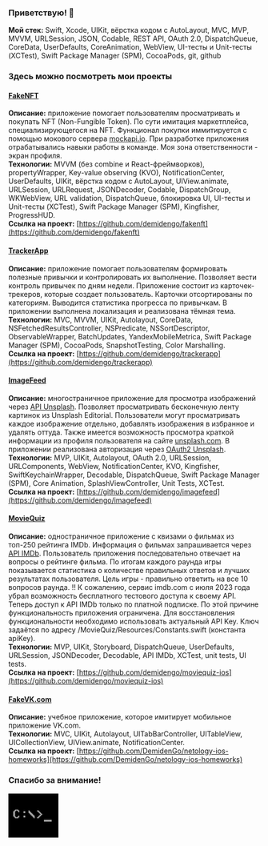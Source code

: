 ### Приветствую! 👋

**Мой стек:** Swift, Xcode, UIKit, вёрстка кодом с AutoLayout, MVC, MVP, MVVM, URLSession, JSON, Codable, REST API, OAuth 2.0, DispatchQueue, CoreData, UserDefaults, CoreAnimation, WebView, UI-тесты и Unit-тесты (XCTest), Swift Package Manager (SPM), CocoaPods, git, github

### Здесь можно посмотреть мои проекты

#### [FakeNFT](https://github.com/demidengo/fakenft)

**Описание:** приложение помогает пользователям просматривать и покупать NFT (Non-Fungible Token). По сути имитация маркетплейса, специализирующегося на NFT. Функционал покупки иммитируется с помощью мокового сервера [mockapi.io](https://mockapi.io). При разработке приложения отрабатывались навыки работы в команде. Моя зона ответственности - экран профиля.  
**Технологии:** MVVM (без combine и React-фреймворков), propertyWrapper, Key-value observing (KVO), NotificationCenter, UserDefaults, UIKit, вёрстка кодом с AutoLayout, UIView.animate, URLSession, URLRequest, JSONDecoder, Codable, DispatchGroup, WKWebView, URL validation, DispatchQueue, блокировка UI, UI-тесты и Unit-тесты (XCTest), Swift Package Manager (SPM), Kingfisher, ProgressHUD.  
**Ссылка на проект:** [https://github.com/demidengo/fakenft](https://github.com/demidengo/fakenft)

#### [TrackerApp](https://github.com/demidengo/trackerapp)

**Описание:** приложение помогает пользователям формировать полезные привычки и контролировать их выполнение. Позволяет вести контроль привычек по дням недели. Приложение состоит из карточек-трекеров, которые создает пользователь. Карточки отсортированы по категориям. Выводится статистика прогресса по привычкам. В приложении выполнена локализация и реализована тёмная тема.  
**Технологии:** MVC, MVVM, UIKit, Autolayout, CoreData, NSFetchedResultsController, NSPredicate, NSSortDescriptor, ObservableWrapper, BatchUpdates, YandexMobileMetrica, Swift Package Manager (SPM), CocoaPods, SnapshotTesting, Color Marshalling.  
**Ссылка на проект:** [https://github.com/demidengo/trackerapp](https://github.com/demidengo/trackerapp)

#### [ImageFeed](https://github.com/demidengo/imagefeed)

**Описание:** многостраничное приложение для просмотра изображений через [API Unsplash](https://unsplash.com/documentation). Позволяет просматривать бесконечную ленту картинок из Unsplash Editorial. Пользователи могут просматривать каждое изображение отдельно, добавлять изображения в избранное и удалять оттуда. Также имеется возможность просмотра краткой информации из профиля пользователя на сайте [unsplash.com](https://unsplash.com). В приложении реализована авторизация через [OAuth2 Unsplash](https://unsplash.com/documentation/user-authentication-workflow).  
**Технологии:** MVP, UIKit, Autolayout, OAuth 2.0, URLSession, URLComponents, WebView, NotificationCenter, KVO, Kingfisher, SwiftKeychainWrapper, Decodable, DispatchQueue, Swift Package Manager (SPM), Core Animation, SplashViewController, Unit Tests, XCTest.  
**Ссылка на проект:** [https://github.com/demidengo/imagefeed](https://github.com/demidengo/imagefeed)

#### [MovieQuiz](https://github.com/demidengo/moviequiz-ios)

**Описание:** одностраничное приложение с квизами о фильмах из топ-250 рейтинга IMDb. Информация о фильмах запрашивается через [API IMDb](https://imdb-api.com/api#Top250Movies-header). Пользователь приложения последовательно отвечает на вопросы о рейтинге фильма. По итогам каждого раунда игры показывается статистика о количестве правильных ответов и лучших результатах пользователя. Цель игры - правильно ответить на все 10 вопросов раунда. ‼️ К сожалению, сервис imdb.com с июля 2023 года убрал возможность бесплатного тестового доступа к своему API. Теперь доступ к API IMDb только по платной подписке. По этой причине функциональность приложения ограничена. Для восстановления функциональности необходимо использовать актуальный API Key. Ключ задаётся по адресу /MovieQuiz/Resources/Constants.swift (константа apiKey).  
**Технологии:** MVP, UIKit, Storyboard, DispatchQueue, UserDefaults, URLSession, JSONDecoder, Decodable, API IMDb, XCTest, unit tests, UI tests.  
**Ссылка на проект:** [https://github.com/demidengo/moviequiz-ios](https://github.com/demidengo/moviequiz-ios)

#### [FakeVK.com](https://github.com/DemidenGo/netology-ios-homeworks)

**Описание:** учебное приложение, которое имитирует мобильное приложение VK.com.  
**Технологии:** MVC, UIKit, Autolayout, UITabBarController, UITableView, UICollectionView, UIView.animate, NotificationCenter.  
**Ссылка на проект:** [https://github.com/DemidenGo/netology-ios-homeworks](https://github.com/DemidenGo/netology-ios-homeworks)

### Спасибо за внимание!
![command-line](image.png)
